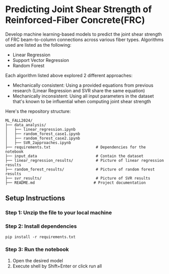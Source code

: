 # Predicting Joint Shear Strength of Reinforced-Fiber Concrete(FRC)

Develop machine learning-based models to predict the joint shear strength of FRC beam-to-column connections across various fiber types.
Algorithms used are listed as the following:
- Linear Regression
- Support Vector Regression
- Random Forest

Each algorithm listed above explored 2 different approaches:
- Mechanically consistent: Using a provided equations from previous research (Linear Regression and SVR share the same equation)
- Mechanically inconsistent: Using all input parameters in the dataset that's known to be influential when computing joint shear strength

Here's the repository structure:

```
ML_FALL2024/
├── data_analysis/
│   ├── linear_regression.ipynb       
│   ├── random_forest_case1.ipynb       
│   ├── random_forest_case2.ipynb       
│   ├── SVR_2approaches.ipynb       
├── requirements.txt                    # Dependencies for the notebook
├── input_data                          # Contain the dataset
├── linear_regression_results/          # Picture of linear regression results
├── random_forest_results/              # Picture of random forest results                             
├── svr_results/                        # Picture of SVR results
├── README.md                          # Project documentation
```
## Setup Instructions

### Step 1: Unzip the file to your local machine

### Step 2: Install dependencies
`pip install -r requirements.txt`

### Step 3: Run the notebook
1. Open the desired model
2. Execute shell by Shift+Enter or click run all
